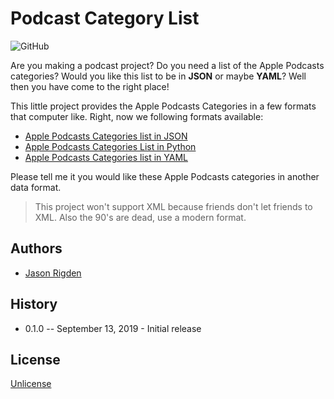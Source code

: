 # Podcast Category List
![GitHub](https://img.shields.io/github/license/mr-rigden/Podcast-Categories-List?style=flat-square)


Are you making a podcast project? Do you need a list of the Apple Podcasts categories? Would you like this list to be in **JSON** or maybe **YAML**? Well then you have come to the right place! 

This little project provides the Apple Podcasts Categories in a few formats that computer like.
Right, now we following formats available:

* [Apple Podcasts Categories list in JSON](https://raw.githubusercontent.com/mr-rigden/Podcast-Categories-List/master/podcast_categories_list.json)
* [Apple Podcasts Categories List in Python](https://raw.githubusercontent.com/mr-rigden/Podcast-Categories-List/master/podcast_categories_list.py)
* [Apple Podcasts Categories list in YAML](https://raw.githubusercontent.com/mr-rigden/Podcast-Categories-List/master/podcast_categories_list.yaml)

Please tell me it you would like these Apple Podcasts categories in another data format.

> This project won't support XML because friends don't let friends to XML. Also the 90's are dead, use a modern format.

## Authors
* [Jason Rigden](https://twitter.com/mr_rigden)

## History
* 0.1.0  -- September 13, 2019 - Initial release

## License
[Unlicense](http://unlicense.org/)
